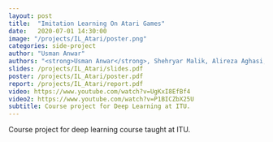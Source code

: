 ```yaml
---
layout: post
title:  "Imitation Learning On Atari Games"
date:   2020-07-01 14:30:00
image: "/projects/IL_Atari/poster.png"
categories: side-project
author: "Usman Anwar"
authors: "<strong>Usman Anwar</strong>, Shehryar Malik, Alireza Aghasi, Ali Ahmed"
slides: /projects/IL_Atari/slides.pdf
poster: /projects/IL_Atari/poster.pdf
report: /projects/IL_Atari/report.pdf
video: https://www.youtube.com/watch?v=UgKxI8EfBf4
video2: https://www.youtube.com/watch?v=P1BICZbX25U
subtitle: Course project for Deep Learning at ITU.
---
```


Course project for deep learning course taught at ITU.
